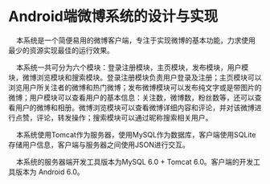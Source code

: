 # Android端微博系统的设计与实现
<p>&nbsp;&nbsp;&nbsp;&nbsp;本系统是一个简便易用的微博客户端，专注于实现微博的基本功能，力求使用最少的资源实现最佳的运行效果。<p/>
<p>&nbsp;&nbsp;&nbsp;&nbsp;本系统一共可分为六个模块：登录注册模块，主页模块，发布模块，用户模块，微博浏览模块和搜索模块。登录注册模块负责用户登录及注册；主页模块可以浏览用户所关注者的微博和热门微博；发布微博模块可以发布纯文字或是带图片的微博；用户模块可以查看用户的基本信息：关注数，微博数，粉丝数等，还可以查看用户的微博和相册。微博浏览模块可以查看微博详细内容和评论，并对该微博进行点赞，评论，转发操作；搜索模块可以通过昵称搜索相关用户。<p/>
<p>&nbsp;&nbsp;&nbsp;&nbsp;本系统使用Tomcat作为服务器，使用MySQL作为数据库，客户端使用SQLite存储用户信息，客户端与服务器之间使用JSON进行交互。</p>
<p>&nbsp;&nbsp;&nbsp;&nbsp;本系统的服务器端开发工具版本为MySQL 6.0 + Tomcat 6.0。客户端的开发工具版本为 Android 6.0。<p/>
